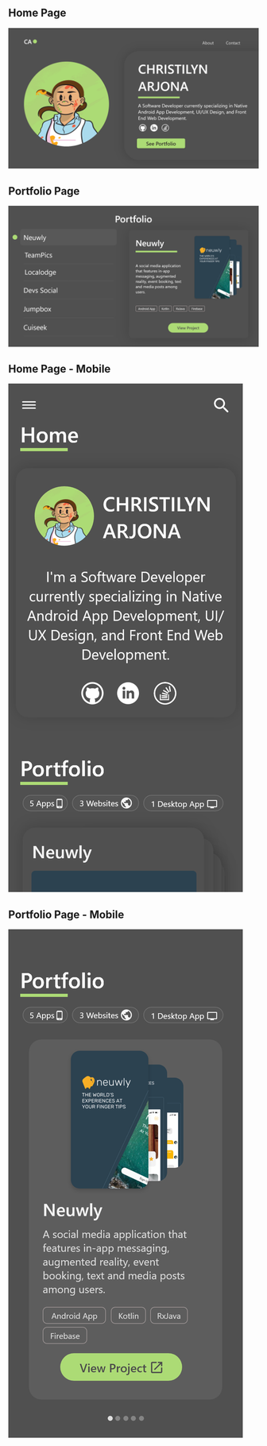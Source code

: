 <h2>Home Page</h2>

![](/public/home.png)

<h2>Portfolio Page</h2>

![](/public/portfolio.png)

<h2>Home Page - Mobile</h2>

![](/public/Home_Mobile.png)

<h2>Portfolio Page - Mobile</h2>

![](/public/Portfolio_Mobile.png)
